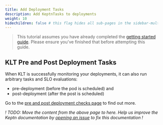 ```yaml
---
title: Add Deployment Tasks
description: Add KeptnTasks to deployments
weight: 10
hidechildren: false # this flag hides all sub-pages in the sidebar-multicard.html
---
```


> This tutorial assumes you have already completed the [getting started guide](../getting-started/_index.md).
> Please ensure you've finished that before attempting this guide.

## KLT Pre and Post Deployment Tasks

When KLT is successfully monitoring your deployments, it can also run arbitrary tasks and SLO evaluations:

- pre-deployment (before the pod is scheduled) and
- post-deployment (after the post is scheduled)

Go to the [pre and post deployment checks page](../implementing/integrate#pre--and-post-deployment-checks) to find out more.

_!
TODO: Move the content from the above page to here.
Help us improve the Keptn documentation by
[opening an issue](https://github.com/keptn/lifecycle-toolkit/issues/new) to fix this documentation !_
